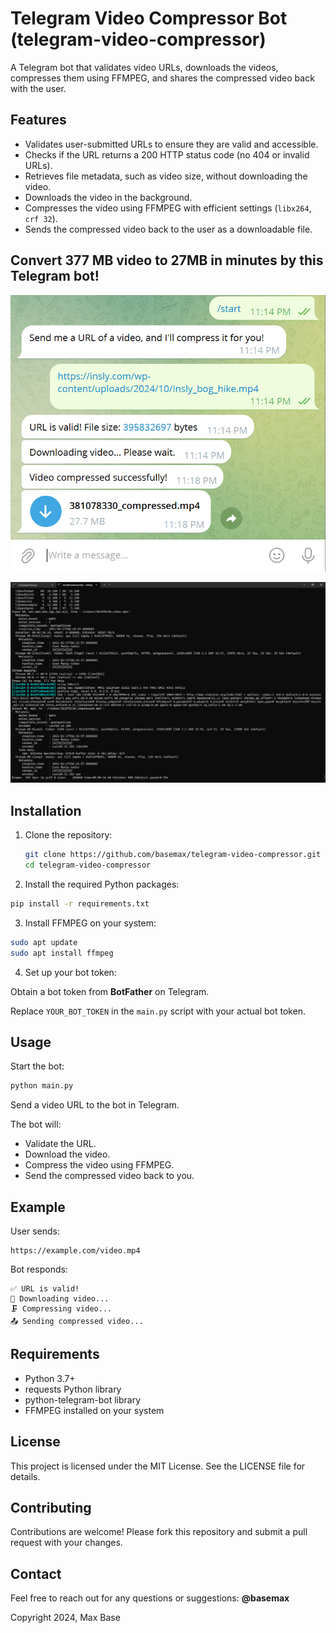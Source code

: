 # Telegram Video Compressor Bot (telegram-video-compressor)

A Telegram bot that validates video URLs, downloads the videos, compresses them using FFMPEG, and shares the compressed video back with the user.  

## Features

- Validates user-submitted URLs to ensure they are valid and accessible.
- Checks if the URL returns a 200 HTTP status code (no 404 or invalid URLs).
- Retrieves file metadata, such as video size, without downloading the video.
- Downloads the video in the background.
- Compresses the video using FFMPEG with efficient settings (`libx264`, `crf 32`).
- Sends the compressed video back to the user as a downloadable file.

## Convert 377 MB video to 27MB in minutes by this Telegram bot!

![Telegram Video Compressor Bot](telegram.jpg)

![Telegram Video Compressor Bot](demo.jpg)

## Installation

1. Clone the repository:

   ```bash
   git clone https://github.com/basemax/telegram-video-compressor.git
   cd telegram-video-compressor
   ```

2. Install the required Python packages:

  ```bash
  pip install -r requirements.txt
  ```

3. Install FFMPEG on your system:

  ```bash
  sudo apt update
  sudo apt install ffmpeg
  ```

4. Set up your bot token:

Obtain a bot token from **BotFather** on Telegram.

Replace `YOUR_BOT_TOKEN` in the `main.py` script with your actual bot token.

## Usage

Start the bot:

```bash
python main.py
```

Send a video URL to the bot in Telegram.

The bot will:
- Validate the URL.
- Download the video.
- Compress the video using FFMPEG.
- Send the compressed video back to you.

## Example

User sends:

```
https://example.com/video.mp4
```


Bot responds:

```
✅ URL is valid!
🔄 Downloading video...
🗜️ Compressing video...
📤 Sending compressed video...
```

## Requirements

- Python 3.7+
- requests Python library
- python-telegram-bot library
- FFMPEG installed on your system

## License

This project is licensed under the MIT License. See the LICENSE file for details.

## Contributing

Contributions are welcome! Please fork this repository and submit a pull request with your changes.

## Contact

Feel free to reach out for any questions or suggestions: **@basemax**

Copyright 2024, Max Base
